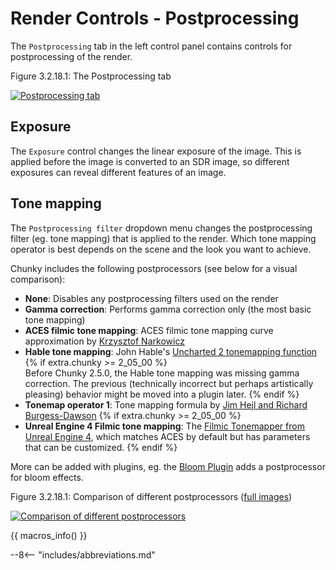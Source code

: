 # Render Controls - Postprocessing

The `Postprocessing` tab in the left control panel contains controls for postprocessing of the render.

<div class="figure" id="figure-3-2-18-1">
  <p class="figure">
  Figure 3.2.18.1: The Postprocessing tab
  </p>
  <div class="figureimgcontainer">
    <a href="../../../../img/user_interface/render_controls/postprocessing_tab.png">
      <img class="figure" src="../../../../img/user_interface/render_controls/postprocessing_tab.png" alt="Postprocessing tab">
    </a>
  </div>
</div>

## Exposure

The `Exposure` control changes the linear exposure of the image. This is applied before the image is converted to an SDR image, so different exposures can reveal different features of an image.

## Tone mapping

The `Postprocessing filter` dropdown menu changes the postprocessing filter (eg. tone mapping) that is applied to the render. Which tone mapping operator is best depends on the scene and the look you want to achieve.

Chunky includes the following postprocessors (see below for a visual comparison):

- **None**: Disables any postprocessing filters used on the render
- **Gamma correction**: Performs gamma correction only (the most basic tone mapping)
- **ACES filmic tone mapping**: ACES filmic tone mapping curve approximation by [Krzysztof Narkowicz](https://knarkowicz.wordpress.com/2016/01/06/aces-filmic-tone-mapping-curve/)
- **Hable tone mapping**: John Hable's [Uncharted 2 tonemapping function](http://filmicworlds.com/blog/filmic-tonemapping-operators/)
{% if extra.chunky >= 2_05_00 %}  
    Before Chunky 2.5.0, the Hable tone mapping was missing gamma correction. The previous (technically incorrect but perhaps artistically pleasing) behavior might be moved into a plugin later.
{% endif %}
- **Tonemap operator 1**: Tone mapping formula by [Jim Hejl and Richard Burgess-Dawson](http://filmicworlds.com/blog/filmic-tonemapping-operators/)
{% if extra.chunky >= 2_05_00 %}
- **Unreal Engine 4 Filmic tone mapping**: The [Filmic Tonemapper from Unreal Engine 4](https://docs.unrealengine.com/4.26/en-US/RenderingAndGraphics/PostProcessEffects/ColorGrading/), which matches ACES by default but has parameters that can be customized.
{% endif %}

More can be added with plugins, eg. the [Bloom Plugin](../../../plugins/plugin_list.md#bloom-plugin) adds a postprocessor for bloom effects.

<div class="figure" id="figure-3-2-13-4">
  <p class="figure">
  Figure 3.2.18.1: Comparison of different postprocessors (<a href="https://github.com/chunky-dev/docs/tree/master/ChunkyDocs/docs/img/examples/render_controls/postprocessing" target="_blank">full images</a>)
  </p>
  <div class="figureimgcontainer">
    <a href="../../../../img/examples/render_controls/postprocessing/comparison.png">
      <img class="figure" src="../../../../img/examples/render_controls/postprocessing/comparison.png" alt="Comparison of different postprocessors">
    </a>
  </div>
</div>

{{ macros_info() }}

--8<-- "includes/abbreviations.md"
